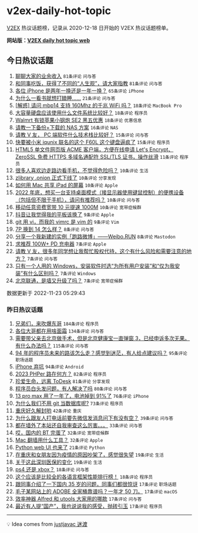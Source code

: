 # v2ex-daily-hot-topic

[V2EX](https://www.v2ex.com/) 热议话题榜，记录从 2020-12-18 日开始的 V2EX 热议话题榜单。

**网站版：[V2EX daily hot topic web](https://boojack.github.io/v2ex-daily-hot-topic-web/)**

## 今日热议话题

<!-- TODAY BEGIN -->

1. [聊聊大家的业余收入](https://www.v2ex.com/t/897228) `81条评论` `问与答`
1. [和同事吃饭，获得了不同的“人生观”，请大家指教](https://www.v2ex.com/t/897245) `81条评论` `问与答`
1. [各位 iPhone 是两年一换还是一年一换？](https://www.v2ex.com/t/897270) `65条评论` `iPhone`
1. [为什么一看书就想打瞌睡......](https://www.v2ex.com/t/897273) `21条评论` `问与答`
1. [[解惑] 请问 mbp14 支持 160Mhz 的千兆 WiFi 吗？](https://www.v2ex.com/t/897269) `18条评论` `MacBook Pro`
1. [大容量硬盘应该使用什么文件系统比较好？](https://www.v2ex.com/t/897255) `18条评论` `程序员`
1. [Walmrt 有锁苹果小钢炮 SE2 黑五优惠](https://www.v2ex.com/t/897239) `18条评论` `优惠信息`
1. [请教一下备份+下载的 NAS 方案](https://www.v2ex.com/t/897274) `16条评论` `NAS`
1. [请教 V 友， PC 端软件什么技术栈比较好？](https://www.v2ex.com/t/897277) `15条评论` `问与答`
1. [快要被小米 iqunix 联名的这个 F60L 这个键盘逼疯了](https://www.v2ex.com/t/897236) `15条评论` `程序员`
1. [HTML5 单文件网页版 ACME 客户端，方便在线申请 Let's Encrypt、ZeroSSL 免费 HTTPS 多域名通配符 SSL/TLS 证书，操作丝滑](https://www.v2ex.com/t/897290) `11条评论` `程序员`
1. [很多人喜欢边走路边看手机，不觉得危险吗？](https://www.v2ex.com/t/897306) `10条评论` `生活`
1. [zlibrary .onion 正式下线了](https://www.v2ex.com/t/897247) `10条评论` `分享发现`
1. [如何用 Mac 共享 iPad 的屏幕](https://www.v2ex.com/t/897238) `10条评论` `Apple`
1. [2022 年底，想买一台支持桌面模式（接显示器使用键鼠控制）的便携设备（包括但不限于手机），请问有推荐吗？](https://www.v2ex.com/t/897233) `10条评论` `问与答`
1. [移动任意资费宽带 10 元提速 1000M](https://www.v2ex.com/t/897229) `10条评论` `宽带症候群`
1. [抖音让我觉得我的平板该换了](https://www.v2ex.com/t/897253) `9条评论` `Apple`
1. [git 用 vi，而我的 vimrc 是 vim 的](https://www.v2ex.com/t/897234) `9条评论` `Vim`
1. [7P 换到 14 怎么样？](https://www.v2ex.com/t/897293) `8条评论` `问与答`
1. [分享一个我新建的实例「跑路微博」——Weibo.RUN](https://www.v2ex.com/t/897231) `8条评论` `Mastodon`
1. [求推荐 100W+ PD 充电器](https://www.v2ex.com/t/897305) `7条评论` `Apple`
1. [请教 V 友，很多年同学想让我帮忙股权代持，这个有什么风险和需要注意的地方？](https://www.v2ex.com/t/897302) `7条评论` `问与答`
1. [只有一个人用的 Windows，安装软件时选“为所有用户安装”和“仅为我安装”有什么区别吗？](https://www.v2ex.com/t/897298) `7条评论` `Windows`
1. [北京联通，是墙又升级了吗？](https://www.v2ex.com/t/897295) `7条评论` `宽带症候群`

数据更新于 2022-11-23 05:29:43

<!-- TODAY END -->

### 昨日热议话题

<!-- YESTERDAY BEGIN -->

1. [兄弟们，来吹爆东哥](https://www.v2ex.com/t/897106) `184条评论` `程序员`
1. [各位大哥都在用啥面霜](https://www.v2ex.com/t/897009) `134条评论` `问与答`
1. [需要带父亲去北京做手术，但是北京健康宝一直弹窗 3，已经申诉多次无果。有什么办法吗？](https://www.v2ex.com/t/896998) `115条评论` `问与答`
1. [94 年的程序员未来的路该怎么走？感觉到迷茫，有人给点建议吗？](https://www.v2ex.com/t/897015) `95条评论` `职场话题`
1. [iPhone 弃坑](https://www.v2ex.com/t/897024) `94条评论` `Android`
1. [2023 PHPer 路在何方？](https://www.v2ex.com/t/897074) `82条评论` `程序员`
1. [珍爱生命，远离 ToDesk](https://www.v2ex.com/t/897040) `81条评论` `分享发现`
1. [程序员白头发问题，有人解决了吗](https://www.v2ex.com/t/897005) `80条评论` `问与答`
1. [13 pro max 用了一年了，电池掉到 91%了](https://www.v2ex.com/t/896984) `76条评论` `iPhone`
1. [为什么我们不用 git 当数据库呢?](https://www.v2ex.com/t/897127) `73条评论` `程序员`
1. [重庆好久解封哟](https://www.v2ex.com/t/896972) `42条评论` `重庆`
1. [为什么跟友人打电话前要先微信发消息问下有没有空？](https://www.v2ex.com/t/897204) `39条评论` `问与答`
1. [都在墙外了本站还自我审查这么厉害。。。](https://www.v2ex.com/t/897039) `33条评论` `问与答`
1. [哎，国内的 BT 完蛋了](https://www.v2ex.com/t/897168) `32条评论` `宽带症候群`
1. [Mac 翻墙用什么工具？](https://www.v2ex.com/t/897078) `32条评论` `Apple`
1. [Python web UI 也来了](https://www.v2ex.com/t/897007) `21条评论` `Python`
1. [在重庆和女朋友因为疫情的原因吵架了，感觉很失望](https://www.v2ex.com/t/897208) `19条评论` `生活`
1. [关于这此深圳医保的变化](https://www.v2ex.com/t/897134) `19条评论` `生活`
1. [ps4 还是 xbox？](https://www.v2ex.com/t/896997) `18条评论` `问与答`
1. [这个应该是比较全的各语言框架性能排行榜！](https://www.v2ex.com/t/896978) `18条评论` `程序员`
1. [跟同事介绍了一下国内 35 岁的问题，同事们都很惊讶](https://www.v2ex.com/t/897164) `17条评论` `职场话题`
1. [毛子某网站上的 ADOBE 全家桶靠谱吗？一年才 50 刀。](https://www.v2ex.com/t/897149) `17条评论` `macOS`
1. [效率神器 Alfred 和 utools 大家用的哪款](https://www.v2ex.com/t/897145) `17条评论` `问与答`
1. [最近有人提“国产”，我也说说我的感受，抛砖引玉](https://www.v2ex.com/t/897090) `17条评论` `程序员`

<!-- YESTERDAY END -->

---

💡 Idea comes from [justjavac 迷渡](https://github.com/justjavac/)
